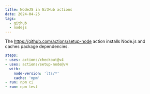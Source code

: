 ```yaml
---
title: NodeJS in GitHub actions
date: 2024-04-25
tags:
  - github
  - nodejs
---
```


The https://github.com/actions/setup-node action installs Node.js and caches package dependencies.

```yaml
steps:
- uses: actions/checkout@v4
- uses: actions/setup-node@v4
  with:
    node-version: 'lts/*'
    cache: 'npm'
- run: npm ci
- run: npm test
```
